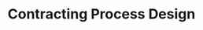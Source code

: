 ---
title: Contracting Process Design
description: >
  For many service-based business, negotiating and executing contracts poses a
  significant hurdle to scalability, and slow the onboarding of new revenue.
  Moreover, the customers' experience here sets their perception of the
  business's operations from the start.
img: 'article-images/baby-outtie.jpg'
tags: 
  - business
  - contracts
  - processess
  - efficiency
type: capability
head:
  meta:
    - name: 'project-start'
      content: '2/2015'
    - name: 'type'
      content: 'capability'
---